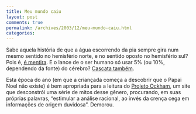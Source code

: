 ```yaml
---
title: Meu mundo caiu
layout: post
comments: true
permalink: /archives/2003/12/meu-mundo-caiu.html
categories:
---
```

Sabe aquela história de que a água escorrendo da pia sempre gira num mesmo sentido no hemisfério norte, e no sentido oposto no hemisfério sul? Pois é, <a href="http://www.projetoockham.org/boatos\_coriolis\_1.html" >é mentira</a>. E o lance de o ser humano só usar 5% (ou 10%, dependendo da fonte) do cérebro? <a href="http://www.projetoockham.org/boatos\_cerebro\_1.html" >Cascata também</a>.

Esta época do ano (em que a criançada começa a descobrir que o Papai Noel não existe) é bem apropriada para a leitura do <a href="http://www.projetoockham.org" >Projeto Ockham</a>, um site que desconstrói uma série de mitos desse gênero, procurando, em suas próprias palavras, &#8220;estimular a análise racional, ao invés da crença cega em informações de origem duvidosa&#8221;. Demorou.